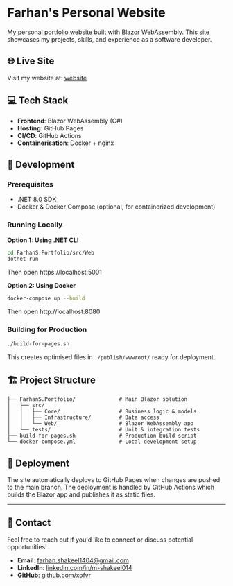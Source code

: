 # Farhan's Personal Website

My personal portfolio website built with Blazor WebAssembly. This site showcases my projects, skills, and experience as a software developer.

## 🌐 Live Site

Visit my website at: [website](https://xofvr.github.io/portfolio/)

## 💻 Tech Stack

- **Frontend**: Blazor WebAssembly (C#)
- **Hosting**: GitHub Pages
- **CI/CD**: GitHub Actions
- **Containerisation**: Docker + nginx

## 🚀 Development

### Prerequisites

- .NET 8.0 SDK
- Docker & Docker Compose (optional, for containerized development)

### Running Locally

**Option 1: Using .NET CLI**

```bash
cd FarhanS.Portfolio/src/Web
dotnet run
```

Then open https://localhost:5001

**Option 2: Using Docker**

```bash
docker-compose up --build
```

Then open http://localhost:8080

### Building for Production

```bash
./build-for-pages.sh
```

This creates optimised files in `./publish/wwwroot/` ready for deployment.

## 🏗️ Project Structure

```
├── FarhanS.Portfolio/              # Main Blazor solution
│   ├── src/
│   │   ├── Core/                   # Business logic & models
│   │   ├── Infrastructure/         # Data access
│   │   └── Web/                    # Blazor WebAssembly app
│   └── tests/                      # Unit & integration tests
├── build-for-pages.sh              # Production build script
└── docker-compose.yml              # Local development setup
```

## 🚀 Deployment

The site automatically deploys to GitHub Pages when changes are pushed to the main branch. The deployment is handled by GitHub Actions which builds the Blazor app and publishes it as static files.

---

## 📧 Contact

Feel free to reach out if you'd like to connect or discuss potential opportunities!

- **Email**: farhan.shakeel1404@gmail.com
- **LinkedIn**: [linkedin.com/in/m-shakeel014](https://www.linkedin.com/in/m-shakeel014/)
- **GitHub**: [github.com/xofvr](https://github.com/xofvr)
